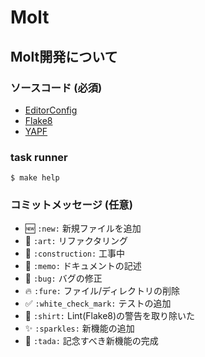 # Molt

## Molt開発について

### ソースコード (必須)

- [EditorConfig](http://editorconfig.org/)
- [Flake8](http://flake8.pycqa.org/en/latest/)
- [YAPF](https://github.com/google/yapf)

### task runner

```shell
$ make help
```

### コミットメッセージ (任意)

- :new: `:new:` 新規ファイルを追加
- :art: `:art:` リファクタリング
- :construction: `:construction:` 工事中
- :memo: `:memo:` ドキュメントの記述
- :bug: `:bug:` バグの修正
- :fire: `:fure:` ファイル/ディレクトリの削除
- :white_check_mark: `:white_check_mark:` テストの追加
- :shirt: `:shirt:` Lint(Flake8)の警告を取り除いた
- :sparkles: `:sparkles:` 新機能の追加
- :tada: `:tada:` 記念すべき新機能の完成
